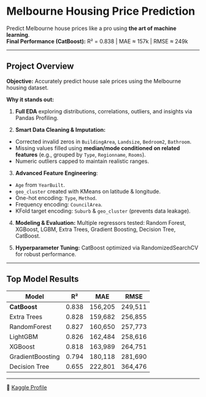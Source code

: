 #  Melbourne Housing Price Prediction

Predict Melbourne house prices like a pro using **the art of machine learning**.  
**Final Performance (CatBoost):** R² = 0.838  | MAE ≈ 157k | RMSE ≈ 249k

---

## Project Overview

**Objective:** Accurately predict house sale prices using the Melbourne housing dataset.  

**Why it stands out:**  
1) **Full EDA** exploring distributions, correlations, outliers, and insights via Pandas Profiling.
 
2) **Smart Data Cleaning & Imputation:**  
  - Corrected invalid zeros in `BuildingArea`, `Landsize`, `Bedroom2`, `Bathroom`.  
  - Missing values filled using **median/mode conditioned on related features** (e.g., grouped by `Type`, `Regionname`, `Rooms`).  
  - Numeric outliers capped to maintain realistic ranges.

3) **Advanced Feature Engineering**:
  - `Age` from `YearBuilt`.  
  - `geo_cluster` created with KMeans on latitude & longitude.  
  - One-hot encoding: `Type`, `Method`.  
  - Frequency encoding: `CouncilArea`.  
  - KFold target encoding: `Suburb` & `geo_cluster` (prevents data leakage).
    
4) **Modeling & Evaluation:** Multiple regressors tested: Random Forest, XGBoost, LGBM, Extra Trees, Gradient Boosting, Decision Tree, CatBoost.

5) **Hyperparameter Tuning:** CatBoost optimized via RandomizedSearchCV for robust performance.

---

##  Top Model Results
| Model           | R²     | MAE      | RMSE     |
|-----------------|--------|----------|----------|
| **CatBoost**    | 0.838  | 156,205  | 249,511  |
| Extra Trees     | 0.828  | 159,682  | 256,855  |
| RandomForest    | 0.827  | 160,650  | 257,773  |
| LightGBM        | 0.826  | 162,484  | 258,616  |
| XGBoost         | 0.818  | 163,989  | 264,751  |
| GradientBoosting | 0.794 | 180,118  | 281,690  |
| Decision Tree   | 0.655  | 222,801  | 364,476  |

---

🔗 [Kaggle Profile](https://www.kaggle.com/reemalbadwii)

